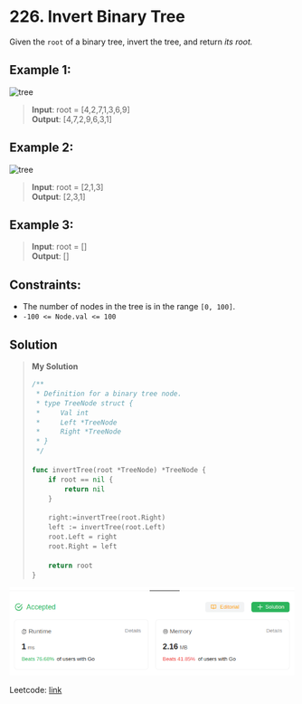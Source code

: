 # 226. Invert Binary Tree

Given the `root` of a binary tree, invert the tree, and return *its root.*

## Example 1:
![tree](https://assets.leetcode.com/uploads/2021/03/14/invert1-tree.jpg)
> **Input**: root = [4,2,7,1,3,6,9] \
> **Output**: [4,7,2,9,6,3,1] 

## Example 2:
![tree](https://assets.leetcode.com/uploads/2021/03/14/invert2-tree.jpg)
> **Input**: root = [2,1,3] \
> **Output**: [2,3,1]

## Example 3:
> **Input**: root = [] \
> **Output**: []

## Constraints:
* The number of nodes in the tree is in the range `[0, 100]`.
* `-100 <= Node.val <= 100`

## Solution
> **My Solution**
> ```go
> /**
>  * Definition for a binary tree node.
>  * type TreeNode struct {
>  *     Val int
>  *     Left *TreeNode
>  *     Right *TreeNode
>  * }
>  */
>  
> func invertTree(root *TreeNode) *TreeNode {
>     if root == nil {
>         return nil
>     }
> 
>     right:=invertTree(root.Right)
>     left := invertTree(root.Left)
>     root.Left = right
>     root.Right = left
> 
>     return root
> }
> ```

![result](226.png)

Leetcode: [link](https://leetcode.com/problems/invert-binary-tree/description/)